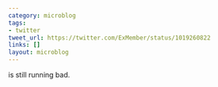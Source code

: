 ```yaml
---
category: microblog
tags:
- twitter
tweet_url: https://twitter.com/ExMember/status/1019260822
links: []
layout: microblog
---
```

is still running bad.
